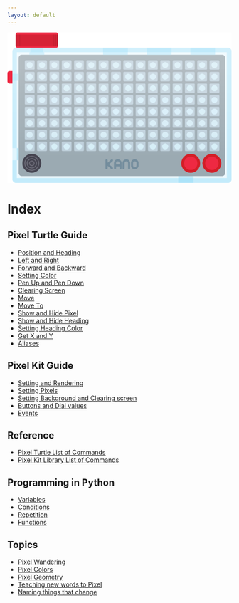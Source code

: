 ```yaml
---
layout: default
---
```


<!--
## Getting Started
[What is MicroPython?](getting-started.html#what-is-micropython)
- [How to Install MicroPython](getting-started.html#install-micropython)
- [How to Install and Use Pixel Kit MicroPython Libraries](getting-started.html#install-libraries)
- [Using Flying Circus](getting-started.html#using-flying-circus)
-->

![PixelKitImage](./images/pixel_kit.png)

# Index

## Pixel Turtle Guide

- [Position and Heading](pixel-turtle.html#position-and-heading)
- [Left and Right](pixel-turtle.html#left-and-right)
- [Forward and Backward](pixel-turtle.html#forward-and-backward)
- [Setting Color](pixel-turtle.html#setting-color)
- [Pen Up and Pen Down](pixel-turtle.html#pen-up-and-pen-down)
- [Clearing Screen](pixel-turtle.html#clearing-screen)
- [Move](pixel-turtle.html#move)
- [Move To](pixel-turtle.html#move-to)
- [Show and Hide Pixel](pixel-turtle.html#show-and-hide-pixel)
- [Show and Hide Heading](pixel-turtle.html#show-and-hide-heading)
- [Setting Heading Color](pixel-turtle.html#setting-heading-color)
- [Get X and Y](pixel-turtle.html#get-x-and-y)
- [Aliases](pixel-turtle.html#aliases)

## Pixel Kit Guide

- [Setting and Rendering](pixel-kit.html#setting-and-rendering)
- [Setting Pixels](pixel-kit.html#setting-pixels)
- [Setting Background and Clearing screen](pixel-kit.html#setting-background-and-clearing-screen)
- [Buttons and Dial values](pixel-kit.html#buttons-and-dial-values)
- [Events](pixel-kit.html#events)

## Reference

- [Pixel Turtle List of Commands](reference/pixel-turtle.html)
- [Pixel Kit Library List of Commands](reference/pixel-kit.html)

## Programming in Python

- [Variables](programming-in-python.html#variables)
- [Conditions](programming-in-python.html#conditions)
- [Repetition](programming-in-python.html#repetition)
- [Functions](programming-in-python.html#functions)

## Topics

- [Pixel Wandering](topics/pixel-turtle-wandering.html)
- [Pixel Colors](topics/pixel-turtle-colors.html)
- [Pixel Geometry](topics/pixel-turtle-geometry.html)
- [Teaching new words to Pixel](topics/new-words.html)
- [Naming things that change](topics/naming-things-that-change.html)

<!-- Coming soon...

- [Pixel Intelligence](#)
- [Repeating](#)
- [Remote Controlled Pixel](#)
- [Life Beyond Turtle](#) -->
